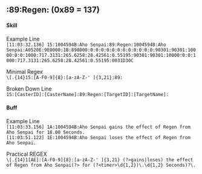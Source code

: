 ## :89:Regen: (0x89 = 137)

#### Skill

Example Line  
`[11:03:32.136] 15:1004594B:Aho Senpai:89:Regen:1004594B:Aho Senpai:A0520E:9E0000:1B:898000:0:0:0:0:0:0:0:0:0:0:0:0:90301:90301:10000:0:0:1000:717.3131:265.6258:28.42561:0.55195:90301:90301:10000:0:0:1000:717.3131:265.6258:28.42561:0.55195:0031D30C
`

Minimal Regex  
`\[.{14}15:[A-F0-9]{8}:[a-zA-Z-' ]{3,21}:89:`

Broken Down Line  
`15:[CasterID]:[CasterName]:89:Regen:[TargetID]:[TargetName]:`

#### Buff

Example Line  
`[11:03:33.156] 1A:1004594B:Aho Senpai gains the effect of Regen from Aho Senpai for 18.00 Seconds.`  
`[11:03:51.122] 1E:1004594B:Aho Senpai loses the effect of Regen from Aho Senpai.`

Practical REGEX  
`\[.{14}1[AE]:[A-F0-9]{8}:[a-zA-Z-' ]{3,21} (?>gains|loses) the effect of Regen from Aho Senpai(?> for (?<timer>\d{1,2})\.\d{1,2} Seconds)?\.`
